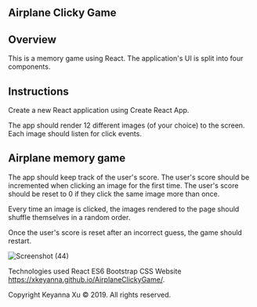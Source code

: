 ## Airplane Clicky Game
## Overview
This is a memory game using React. The application's UI is split into four components.

## Instructions
Create a new React application using Create React App.

The app should render 12 different images (of your choice) to the screen. Each image should listen for click events.

## Airplane memory game

The app should keep track of the user's score. The user's score should be incremented when clicking an image for the first time. The user's score should be reset to 0 if they click the same image more than once.

Every time an image is clicked, the images rendered to the page should shuffle themselves in a random order.

Once the user's score is reset after an incorrect guess, the game should restart.

![Screenshot (44)](https://user-images.githubusercontent.com/38111596/55185817-611d7780-5152-11e9-8f09-875f50787138.png)

Technologies used
React
ES6
Bootstrap
CSS
Website
https://xkeyanna.github.io/AirplaneClickyGame/.

Copyright
Keyanna Xu © 2019. All rights reserved.
